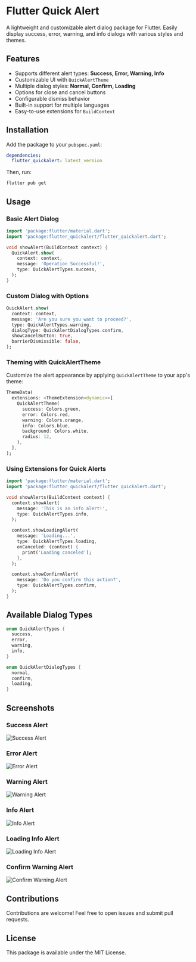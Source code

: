 # Flutter Quick Alert

A lightweight and customizable alert dialog package for Flutter. Easily display success, error, warning, and info dialogs with various styles and themes.

## Features
- Supports different alert types: **Success, Error, Warning, Info**
- Customizable UI with `QuickAlertTheme`
- Multiple dialog styles: **Normal, Confirm, Loading**
- Options for close and cancel buttons
- Configurable dismiss behavior
- Built-in support for multiple languages
- Easy-to-use extensions for `BuildContext`

## Installation

Add the package to your `pubspec.yaml`:

```yaml
dependencies:
  flutter_quickalert: latest_version
```

Then, run:

```sh
flutter pub get
```

## Usage

### Basic Alert Dialog

```dart
import 'package:flutter/material.dart';
import 'package:flutter_quickalert/flutter_quickalert.dart';

void showAlert(BuildContext context) {
  QuickAlert.show(
    context: context,
    message: 'Operation Successful!',
    type: QuickAlertTypes.success,
  );
}
```

### Custom Dialog with Options

```dart
QuickAlert.show(
  context: context,
  message: 'Are you sure you want to proceed?',
  type: QuickAlertTypes.warning,
  dialogType: QuickAlertDialogTypes.confirm,
  showCancelButton: true,
  barrierDismissible: false,
);
```

### Theming with QuickAlertTheme

Customize the alert appearance by applying `QuickAlertTheme` to your app's theme:

```dart
ThemeData(
  extensions: <ThemeExtension<dynamic>>[
    QuickAlertTheme(
      success: Colors.green,
      error: Colors.red,
      warning: Colors.orange,
      info: Colors.blue,
      background: Colors.white,
      radius: 12,
    ),
  ],
);
```

### Using Extensions for Quick Alerts

```dart
import 'package:flutter/material.dart';
import 'package:flutter_quickalert/flutter_quickalert.dart';

void showAlerts(BuildContext context) {
  context.showAlert(
    message: 'This is an info alert!',
    type: QuickAlertTypes.info,
  );

  context.showLoadingAlert(
    message: 'Loading...',
    type: QuickAlertTypes.loading,
    onCanceled: (context) {
      print('Loading canceled');
    },
  );

  context.showConfirmAlert(
    message: 'Do you confirm this action?',
    type: QuickAlertTypes.confirm,
  );
}
```

## Available Dialog Types

```dart
enum QuickAlertTypes {
  success,
  error,
  warning,
  info,
}
```

```dart
enum QuickAlertDialogTypes {
  normal,
  confirm,
  loading,
}
```

## Screenshots

### Success Alert
![Success Alert](screenshots/success_alert.png)

### Error Alert
![Error Alert](screenshots/error_alert.png)

### Warning Alert
![Warning Alert](screenshots/warning_alert.png)

### Info Alert
![Info Alert](screenshots/info_alert.png)

### Loading Info Alert
![Loading Info Alert](screenshots/loading_info_alert.png)

### Confirm Warning Alert
![Confirm Warning Alert](screenshots/confirm_warning_alert.png)

## Contributions

Contributions are welcome! Feel free to open issues and submit pull requests.

## License

This package is available under the MIT License.

